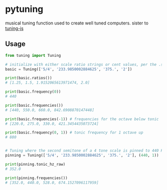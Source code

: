 # pytuning
musical tuning function used to create well tuned computers. sister to [tuning-js](https://github.com/kousun12/tuning-js)

## Usage

```python
from tuning import Tuning

# initialize with either scale ratio strings or cent values, per the .scl spec
basic = Tuning(['5/4', '233.9850002884625', '375.', '2'])

print(basic.ratios())
# [1.25, 1.5, 1.9152065613971474, 2.0]

print(basic.frequency(0))
# 440

print(basic.frequencies())
# [440, 550.0, 660.0, 842.6908870147448]

print(basic.frequencies(-1)) # frequencies for the octave below tonic
# [220.0, 275.0, 330.0, 421.3454435073724]

print(basic.frequency(0, 1)) # tonic frequency for 1 octave up
# 880


# Tuning where the second semitone of a 4 tone scale is pinned to 440 Hz
pinning = Tuning(['5/4', '233.9850002884625', '375.', '2'], (440, 1))

print(pinning.tonic_hz_raw)
# 352.0

print(pinning.frequencies())
# [352.0, 440.0, 528.0, 674.1527096117959]
```
